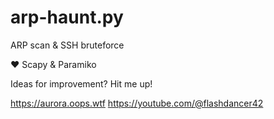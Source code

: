 # arp-haunt.py
ARP scan &amp; SSH bruteforce

❤️ Scapy & Paramiko

Ideas for improvement? Hit me up!

https://aurora.oops.wtf
https://youtube.com/@flashdancer42
